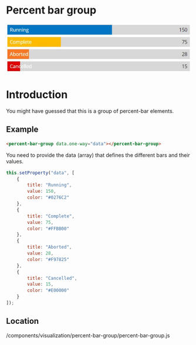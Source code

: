 # Percent bar group
![piechart](/documents/images/percent-bar-group.jpg)

# Introduction

You might have guessed that this is a group of percent-bar elements.

## Example

```html
<percent-bar-group data.one-way="data"></percent-bar-group>
```

You need to provide the data (array) that defines the different bars and their values.

```js
this.setProperty("data", [
    {
        title: "Running",
        value: 150,
        color: "#0276C2"
    },
    {
        title: "Complete",
        value: 75,
        color: "#FFBB00"
    },
    {
        title: "Aborted",
        value: 28,
        color: "#F97825"
    },
    {
        title: "Cancelled",
        value: 15,
        color: "#E00000"
    }
]);
```

## Location
/components/visualization/percent-bar-group/percent-bar-group.js